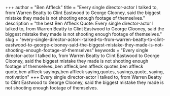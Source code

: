 +++
author = "Ben Affleck"
title = "Every single director-actor I talked to, from Warren Beatty to Clint Eastwood to George Clooney, said the biggest mistake they made is not shooting enough footage of themselves."
description = "the best Ben Affleck Quote: Every single director-actor I talked to, from Warren Beatty to Clint Eastwood to George Clooney, said the biggest mistake they made is not shooting enough footage of themselves."
slug = "every-single-director-actor-i-talked-to-from-warren-beatty-to-clint-eastwood-to-george-clooney-said-the-biggest-mistake-they-made-is-not-shooting-enough-footage-of-themselves"
keywords = "Every single director-actor I talked to, from Warren Beatty to Clint Eastwood to George Clooney, said the biggest mistake they made is not shooting enough footage of themselves.,ben affleck,ben affleck quotes,ben affleck quote,ben affleck sayings,ben affleck saying,quotes, sayings,quote, saying, motivation"
+++
Every single director-actor I talked to, from Warren Beatty to Clint Eastwood to George Clooney, said the biggest mistake they made is not shooting enough footage of themselves.
